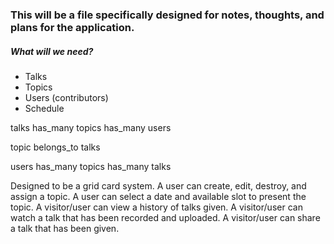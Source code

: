 ### This will be a file specifically designed for notes, thoughts, and plans for the application.

##### What will we need?
* Talks
* Topics
* Users (contributors)
* Schedule

talks has_many topics
      has_many users

topic belongs_to talks

users has_many topics
      has_many talks


Designed to be a grid card system.
A user can create, edit, destroy, and assign a topic.
A user can select a date and available slot to present the topic.
A visitor/user can view a history of talks given.
A visitor/user can watch a talk that has been recorded and uploaded.
A visitor/user can share a talk that has been given. 
